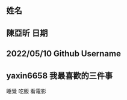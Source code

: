 姓名
----
陳亞昕
日期
----
2022/05/10
Github Username
---------------
yaxin6658
我最喜歡的三件事
---------------
睡覺 吃飯 看電影
